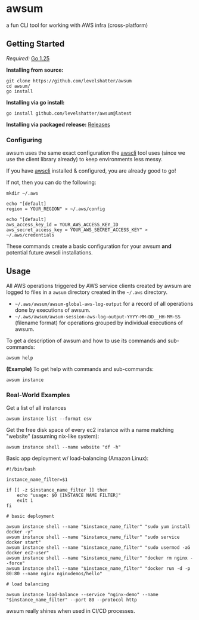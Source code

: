 # awsum

a fun CLI tool for working with AWS infra (cross-platform)

## Getting Started
*Required:* [Go 1.25](https://go.dev/dl)

**Installing from source:**
```shell
git clone https://github.com/levelshatter/awsum
cd awsum/
go install
```

**Installing via go install:**

```shell
go install github.com/levelshatter/awsum@latest
```

**Installing via packaged release:**
[Releases](https://github.com/levelshatter/awsum/releases)

### Configuring

awsum uses the same exact configuration the [awscli](https://aws.amazon.com/cli/) tool uses (since we use the client library already) to keep environments less messy.

If you have [awscli](https://aws.amazon.com/cli/) installed & configured, you are already good to go!

If not, then you can do the following:

```shell
mkdir ~/.aws

echo "[default]
region = YOUR_REGION" > ~/.aws/config

echo "[default]
aws_access_key_id = YOUR_AWS_ACCESS_KEY_ID
aws_secret_access_key = YOUR_AWS_SECRET_ACCESS_KEY" > ~/.aws/credentials
```

These commands create a basic configuration for your awsum **and** potential future awscli installations.

## Usage

All AWS operations triggered by AWS service clients created by awsum are logged to files in a `awsum` directory created in the `~/.aws` directory.

* `~/.aws/awsum/awsum-global-aws-log-output` for a record of all operations done by executions of awsum.
* `~/.aws/awsum/awsum-session-aws-log-output-YYYY-MM-DD__HH-MM-SS` (filename format) for operations grouped by individual executions of awsum.

To get a description of awsum and how to use its commands and sub-commands:
```shell
awsum help
```

**(Example)** To get help with commands and sub-commands:
```shell
awsum instance
```

### Real-World Examples

Get a list of all instances
```shell
awsum instance list --format csv
```

Get the free disk space of every ec2 instance with a name matching "website" (assuming nix-like system):
```shell
awsum instance shell --name website "df -h"
```

Basic app deployment w/ load-balancing (Amazon Linux):
```shell
#!/bin/bash

instance_name_filter=$1

if [[ -z $instance_name_filter ]] then
	echo "usage: $0 [INSTANCE NAME FILTER]"
	exit 1
fi

# basic deployment

awsum instance shell --name "$instance_name_filter" "sudo yum install docker -y"
awsum instance shell --name "$instance_name_filter" "sudo service docker start"
awsum instance shell --name "$instance_name_filter" "sudo usermod -aG docker ec2-user"
awsum instance shell --name "$instance_name_filter" "docker rm nginx --force"
awsum instance shell --name "$instance_name_filter" "docker run -d -p 80:80 --name nginx nginxdemos/hello"

# load balancing

awsum instance load-balance --service "nginx-demo" --name "$instance_name_filter" --port 80 --protocol http
```

awsum really shines when used in CI/CD processes.